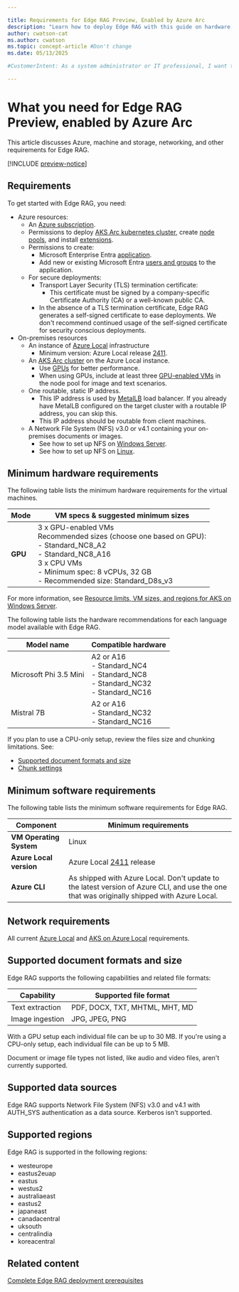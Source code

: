 ```yaml
---

title: Requirements for Edge RAG Preview, Enabled by Azure Arc
description: "Learn how to deploy Edge RAG with this guide on hardware, software, networking, and configuration requirements for success."
author: cwatson-cat
ms.author: cwatson
ms.topic: concept-article #Don't change
ms.date: 05/13/2025

#CustomerIntent: As a system administrator or IT professional, I want to understand the hardware, software, networking, and configuration requirements for deploying Edge RAG so that I can ensure my infrastructure meets the prerequisites for a successful deployment and operation.

---
```


# What you need for Edge RAG Preview, enabled by Azure Arc

This article discusses Azure, machine and storage, networking, and other requirements for Edge RAG.

[!INCLUDE [preview-notice](includes/preview-notice.md)]

## Requirements

To get started with Edge RAG, you need:

- Azure resources:
  - An [Azure subscription](https://azure.microsoft.com/pricing/details/search/).
  - Permissions to deploy [AKS Arc kubernetes cluster](/azure/aks/hybrid/aks-create-clusters-portal), create [node pools](/azure/aks/hybrid/manage-node-pools), and install [extensions](/azure/azure-arc/kubernetes/extensions-release).
  - Permissions to create: 
    - Microsoft Enterprise Entra [application](/entra/identity/enterprise-apps/add-application-portal).
    - Add new or existing Microsoft Entra [users and groups](/entra/identity/enterprise-apps/add-application-portal-assign-users) to the application.
  - For secure deployments:
    - Transport Layer Security (TLS) termination certificate: 
      - This certificate must be signed by a company-specific Certificate Authority (CA) or a well-known public CA.
    - In the absence of a TLS termination certificate, Edge RAG generates a self-signed certificate to ease deployments. We don't recommend continued usage of the self-signed certificate for security conscious deployments.
- On-premises resources
  - An instance of [Azure Local](https://techcommunity.microsoft.com/blog/azurearcblog/introducing-azure-local-cloud-infrastructure-for-distributed-locations-enabled-b/4296017) infrastructure
    - Minimum version: Azure Local release [2411](/azure/azure-local/whats-new).
  - An [AKS Arc cluster](/azure/aks/hybrid/aks-create-clusters-portal) on the Azure Local instance.
    - Use [GPUs](/azure/aks/hybrid/deploy-gpu-node-pool) for better performance.
    - When using GPUs, include at least three [GPU-enabled VMs](/azure/azure-local/manage/gpu-preparation) in the node pool for image and text scenarios.
  - One routable, static IP address.
    - This IP address is used by [MetalLB](/azure/aks/hybrid/deploy-load-balancer-portal) load balancer. If you already have MetalLB configured on the target cluster with a routable IP address, you can skip this.
    - This IP address should be routable from client machines.
  - A Network File System (NFS) v3.0 or v4.1 containing your on-premises documents or images.
    - See how to set up NFS on [Windows Server](/windows-server/storage/nfs/deploy-nfs).
    - See how to set up NFS on [Linux](https://linuxconfig.org/how-to-configure-nfs-on-linux).

## Minimum hardware requirements

The following table lists the minimum hardware requirements for the virtual machines. 

| **Mode** | **VM specs & suggested minimum sizes** |
|---|---|
| **GPU** | 3 x GPU-enabled VMs </br>Recommended sizes (choose one based on GPU):</br>- Standard_NC8_A2<br>- Standard_NC8_A16<br>3 x CPU VMs<br> - Minimum spec: 8 vCPUs, 32 GB<br>- Recommended size: Standard_D8s_v3|

For more information, see [Resource limits, VM sizes, and regions for AKS on Windows Server](/azure/aks/hybrid/concepts-support).

The following table lists the hardware recommendations for each language model available with Edge RAG.

|Model name  |Compatible hardware  |
|---------|---------|
|Microsoft Phi 3.5 Mini |A2 or A16 <br>- Standard_NC4<br>- Standard_NC8<br>- Standard_NC32<br>- Standard_NC16 |
|Mistral 7B     |A2 or A16 <br>- Standard_NC32<br>- Standard_NC16          |

If you plan to use a CPU-only setup, review the files size and chunking limitations. See:
- [Supported document formats and size](#supported-document-formats-and-size)
- [Chunk settings](build-chat-solution-overview.md#chunk-settings)

## Minimum software requirements

The following table lists the minimum software requirements for Edge RAG.

| **Component** | **Minimum requirements** |
|---|---|
| **VM Operating System** |Linux|
| **Azure Local version** | Azure Local [2411](/azure/azure-local/whats-new) release |
| **Azure CLI** | As shipped with Azure Local. Don't update to the latest version of Azure CLI, and use the one that was originally shipped with Azure Local. |

## Network requirements

All current [Azure Local](/azure/azure-local/concepts/firewall-requirements) and [AKS on Azure Local](/azure/aks/hybrid/aks-hci-network-system-requirements) requirements.

## Supported document formats and size

Edge RAG supports the following capabilities and related file formats:

| **Capability** | **Supported file format** |
|---|---|
| Text extraction | PDF, DOCX, TXT, MHTML, MHT, MD |
| Image ingestion | JPG, JPEG, PNG |

With a GPU setup each individual file can be up to 30 MB. If you're using a CPU-only setup, each individual file can be up to 5 MB.

Document or image file types not listed, like audio and video files, aren't currently supported.

## Supported data sources

Edge RAG supports Network File System (NFS) v3.0  and v4.1 with AUTH_SYS authentication as a data source. Kerberos isn't supported.

## Supported regions

Edge RAG is supported in the following regions:

- westeurope
- eastus2euap
- eastus
- westus2
- australiaeast
- eastus2
- japaneast
- canadacentral
- uksouth
- centralindia
- koreacentral

## Related content

[Complete Edge RAG deployment prerequisites](complete-prerequisites.md)